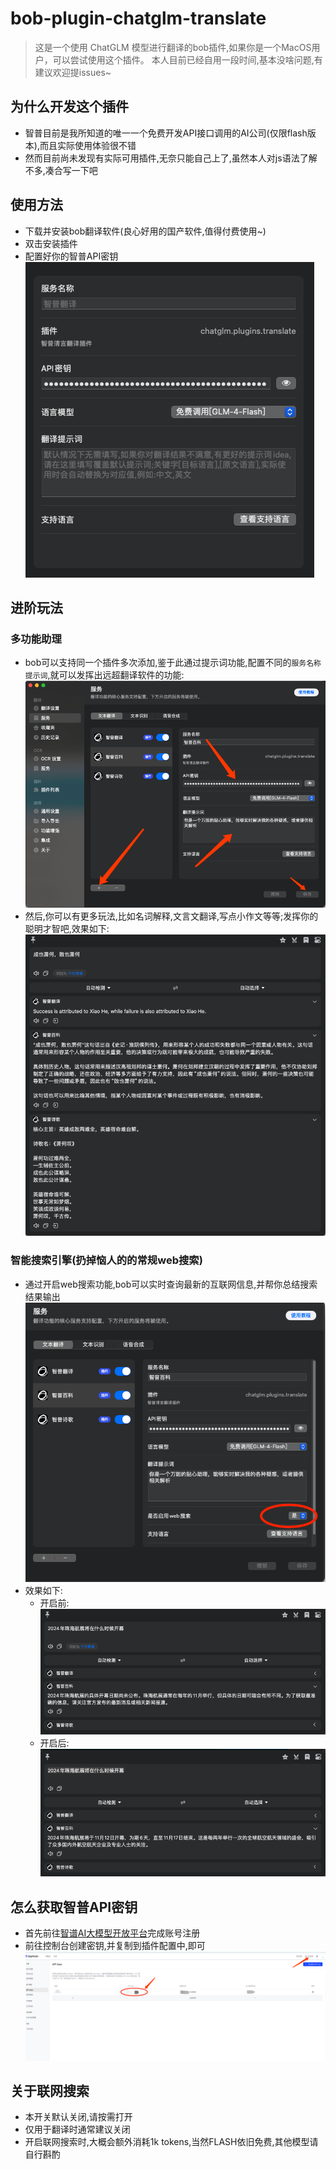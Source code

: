 # bob-plugin-chatglm-translate
> 这是一个使用 ChatGLM 模型进行翻译的bob插件,如果你是一个MacOS用户，可以尝试使用这个插件。
> 本人目前已经自用一段时间,基本没啥问题,有建议欢迎提issues~
## 为什么开发这个插件
- 智普目前是我所知道的唯一一个免费开发API接口调用的AI公司(仅限flash版本),而且实际使用体验很不错
- 然而目前尚未发现有实际可用插件,无奈只能自己上了,虽然本人对js语法了解不多,凑合写一下吧

## 使用方法
- 下载并安装bob翻译软件(良心好用的国产软件,值得付费使用~)
- 双击安装插件
- 配置好你的智普API密钥
  ![alt text](imgs/image0.png)

## 进阶玩法
### 多功能助理
- bob可以支持同一个插件多次添加,鉴于此通过提示词功能,配置不同的`服务名称` `提示词`,就可以发挥出远超翻译软件的功能:
  ![alt text](imgs/image4.png)
- 然后,你可以有更多玩法,比如名词解释,文言文翻译,写点小作文等等;发挥你的聪明才智吧,效果如下:
  ![alt text](imgs/image3.png)

### 智能搜索引擎(扔掉恼人的的常规web搜索)
- 通过开启web搜索功能,bob可以实时查询最新的互联网信息,并帮你总结搜索结果输出
  ![alt text](imgs/image5.png)
- 效果如下:
  - 开启前:
  ![alt text](imgs/image6.png)
  - 开启后:
  ![alt text](imgs/image7.png)


## 怎么获取智普API密钥
- 首先前往[智谱AI大模型开放平台](https://open.bigmodel.cn/)完成账号注册
- 前往控制台创建密钥,并复制到插件配置中,即可
  ![alt text](imgs/image-1.png)

## 关于联网搜索
- 本开关默认关闭,请按需打开
- 仅用于翻译时通常建议关闭
- 开启联网搜索时,大概会额外消耗1k tokens,当然FLASH依旧免费,其他模型请自行斟酌